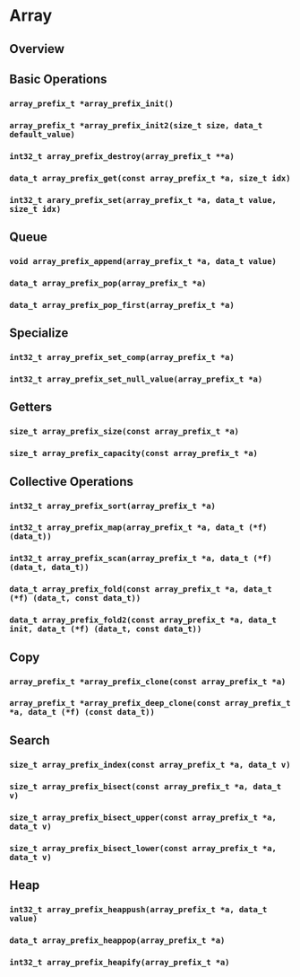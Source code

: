 # Array

## Overview

## Basic Operations

### `array_prefix_t *array_prefix_init()`

### `array_prefix_t *array_prefix_init2(size_t size, data_t default_value)`

### `int32_t array_prefix_destroy(array_prefix_t **a)`

### `data_t array_prefix_get(const array_prefix_t *a, size_t idx)`

### `int32_t arary_prefix_set(array_prefix_t *a, data_t value, size_t idx)`

## Queue

### `void array_prefix_append(array_prefix_t *a, data_t value)`

### `data_t array_prefix_pop(array_prefix_t *a)`

### `data_t array_prefix_pop_first(array_prefix_t *a)`

## Specialize

### `int32_t array_prefix_set_comp(array_prefix_t *a)`

### `int32_t array_prefix_set_null_value(array_prefix_t *a)`

## Getters

### `size_t array_prefix_size(const array_prefix_t *a)`

### `size_t array_prefix_capacity(const array_prefix_t *a)`

## Collective Operations

### `int32_t array_prefix_sort(array_prefix_t *a)`

### `int32_t array_prefix_map(array_prefix_t *a, data_t (*f)(data_t))`

### `int32_t array_prefix_scan(array_prefix_t *a, data_t (*f)(data_t, data_t))`

### `data_t array_prefix_fold(const array_prefix_t *a, data_t (*f) (data_t, const data_t))`

### `data_t array_prefix_fold2(const array_prefix_t *a, data_t init, data_t (*f) (data_t, const data_t))`

## Copy

### `array_prefix_t *array_prefix_clone(const array_prefix_t *a)`

### `array_prefix_t *array_prefix_deep_clone(const array_prefix_t *a, data_t (*f) (const data_t))`

## Search

### `size_t array_prefix_index(const array_prefix_t *a, data_t v)`

### `size_t array_prefix_bisect(const array_prefix_t *a, data_t v)`

### `size_t array_prefix_bisect_upper(const array_prefix_t *a, data_t v)`

### `size_t array_prefix_bisect_lower(const array_prefix_t *a, data_t v)`

## Heap

### `int32_t array_prefix_heappush(array_prefix_t *a, data_t value)`

### `data_t array_prefix_heappop(array_prefix_t *a)`

### `int32_t array_prefix_heapify(array_prefix_t *a)`


